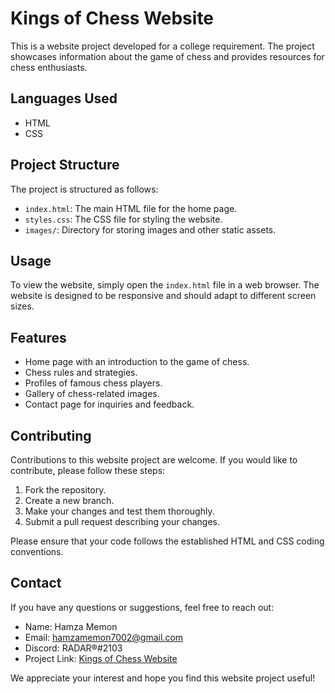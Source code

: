 # Kings of Chess Website

This is a website project developed for a college requirement. The project showcases information about the game of chess and provides resources for chess enthusiasts.

## Languages Used

- HTML
- CSS

## Project Structure

The project is structured as follows:

- `index.html`: The main HTML file for the home page.
- `styles.css`: The CSS file for styling the website.
- `images/`: Directory for storing images and other static assets.

## Usage

To view the website, simply open the `index.html` file in a web browser. The website is designed to be responsive and should adapt to different screen sizes.

## Features

- Home page with an introduction to the game of chess.
- Chess rules and strategies.
- Profiles of famous chess players.
- Gallery of chess-related images.
- Contact page for inquiries and feedback.

## Contributing

Contributions to this website project are welcome. If you would like to contribute, please follow these steps:

1. Fork the repository.
2. Create a new branch.
3. Make your changes and test them thoroughly.
4. Submit a pull request describing your changes.

Please ensure that your code follows the established HTML and CSS coding conventions.

## Contact

If you have any questions or suggestions, feel free to reach out:

- Name: Hamza Memon
- Email: hamzamemon7002@gmail.com
- Discord: RADAR®#2103
- Project Link: [Kings of Chess Website](https://github.com/HamzaMemon-G/Kings-of-Chess)

We appreciate your interest and hope you find this website project useful!
